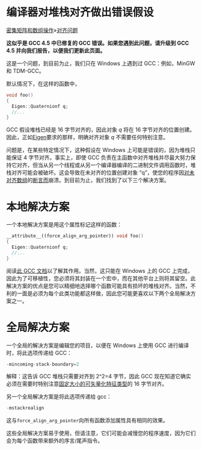 # 编译器对堆栈对齐做出错误假设

[密集矩阵和数组操作](https://eigen.tuxfamily.org/dox/group__DenseMatrixManipulation__chapter.html)»[对齐问题](https://eigen.tuxfamily.org/dox/group__DenseMatrixManipulation__Alignement.html)

**这似乎是 GCC 4.5 中已修复的 GCC 错误。如果您遇到此问题，请升级到 GCC 4.5 并向我们报告，以便我们更新此页面。**

这是一个问题，到目前为止，我们只在 Windows 上遇到过 GCC：例如，MinGW 和 TDM-GCC。

默认情况下，在这样的函数中，

```cpp
void foo()
{
  Eigen::Quaternionf q;
  //...
}
```

GCC 假设堆栈已经是 16 字节对齐的，因此对象 *q* 将在 16 字节对齐的位置创建。因此，正如[Eigen](https://eigen.tuxfamily.org/dox/namespaceEigen.html)要求的那样，明确对齐对象 *q* 不需要任何特别注意。

问题是，在某些特定情况下，这种假设在 Windows 上可能是错误的，因为堆栈只能保证 4 字节对齐。事实上，即使 GCC 负责在主函数中对齐堆栈并尽最大努力保持它对齐，但当从另一个线程或从另一个编译器编译的二进制文件调用函数时，堆栈对齐可能会被破坏。这会导致在未对齐的位置创建对象 “q”，使您的程序因[对未对齐数组](https://eigen.tuxfamily.org/dox/group__TopicUnalignedArrayAssert.html)的[断言而](https://eigen.tuxfamily.org/dox/group__TopicUnalignedArrayAssert.html)崩溃。到目前为止，我们找到了以下三个解决方案。

# 本地解决方案

一个本地解决方案是用这个属性标记这样的函数：

```cpp
__attribute__((force_align_arg_pointer)) void foo()
{
  Eigen::Quaternionf q;
  //...
}
```

阅读[此 GCC 文档](http://gcc.gnu.org/onlinedocs/gcc-4.4.0/gcc/Function-Attributes.html#Function-Attributes)以了解其作用。当然，这只能在 Windows 上的 GCC 上完成，因此为了可移植性，您必须将其封装在一个宏中，而在其他平台上则将其留空。此解决方案的优点是您可以精细地选择哪个函数可能具有损坏的堆栈对齐。当然，不利的一面是必须为每个此类功能都这样做，因此您可能更喜欢以下两个全局解决方案之一。

# 全局解决方案

一个全局的解决方案是编辑您的项目，以便在 Windows 上使用 GCC 进行编译时，将此选项传递给 GCC：

```cpp
-mincoming-stack-boundary=2
```

解释：这告诉 GCC 堆栈只需要对齐到 2^2=4 字节，因此 GCC 现在知道它确实必须在需要时特别注意[固定大小的可矢量化特征类型](https://eigen.tuxfamily.org/dox/group__TopicFixedSizeVectorizable.html)的 16 字节对齐。

另一个全局解决方案是将此选项传递给 gcc：

```cpp
-mstackrealign
```

这与`force_align_arg_pointer`向所有函数添加属性具有相同的效果。

这些全局解决方案易于使用，但请注意，它们可能会减慢您的程序速度，因为它们会为每个函数带来额外的序言/尾声指令。